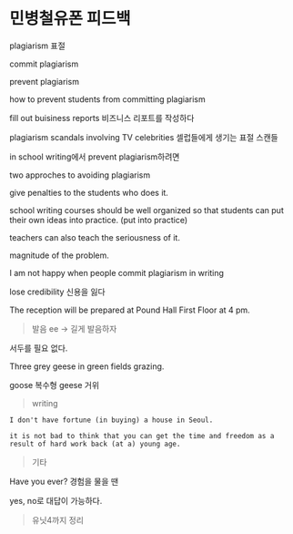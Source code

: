 # 민병철유폰 피드백

plagiarism 표절

commit plagiarism

prevent plagiarism

how to prevent students from committing plagiarism

fill out buisiness reports 비즈니스 리포트를 작성하다

plagiarism scandals involving TV celebrities 셀럽들에게 생기는 표절 스캔들

in school writing에서 prevent plagiarism하려면

two approches to avoiding plagiarism

give penalties to the students who does it.

school writing courses should be well organized so that students can put their own ideas into practice. (put into practice)

teachers can also teach the seriousness of it.

magnitude of the problem.

I am not happy when people commit plagiarism in writing

lose credibility 신용을 잃다

The reception will be prepared at Pound Hall First Floor at 4 pm.
​
> 발음
ee -> 길게 발음하자

서두를 필요 없다.

Three grey geese in green fields grazing.

goose 복수형 geese 거위

> writing

    I don't have fortune (in buying) a house in Seoul.

    it is not bad to think that you can get the time and freedom as a result of hard work back (at a) young age.


> 기타 

Have you ever? 경험을 물을 땐

yes, no로 대답이 가능하다.

> 유닛4까지 정리